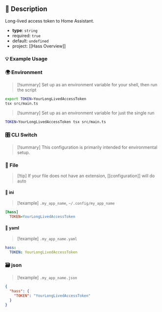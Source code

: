 ## 📜 Description

Long-lived access token to Home Assistant.

- **type**: `string`
- required: `true`
- default: `undefined`
- project: [[Hass Overview]]

### 💡 Example Usage

### 🌍 Environment

> [!summary] Set up as an environment variable for your shell, then run the script
```bash
export TOKEN=YourLongLivedAccessToken
tsx src/main.ts
```
> [!summary] Set up as an environment variable for just the single run

```bash
TOKEN=YourLongLivedAccessToken tsx src/main.ts
```
### 🎛️ CLI Switch

> [!summary] This configuration is primarily intended for environmental setup.

### 📁 File
> [!tip] If your file does not have an extension, [[configuration]] will do auto
#### 📘 ini

> [!example] 
> `.my_app_name`, `~/.config/my_app_name`

```ini
[hass]
  TOKEN=YourLongLivedAccessToken
```
#### 📄 yaml

> [!example]
> `.my_app_name.yaml`

```yaml
hass:
  TOKEN: YourLongLivedAccessToken
```
### 🗃️ json

> [!example]
> `.my_app_name.json`

```json
{
  "hass": {
    "TOKEN": "YourLongLivedAccessToken"
  }
}
```